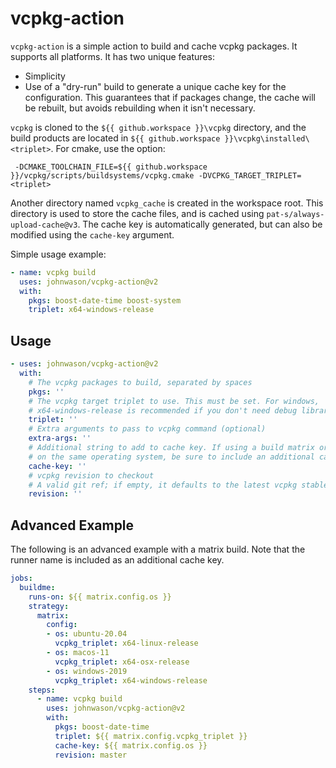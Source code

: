 # vcpkg-action

`vcpkg-action` is a simple action to build and cache vcpkg packages. It supports all platforms. It has two unique
features:

* Simplicity
* Use of a "dry-run" build to generate a unique cache key for the configuration. This guarantees that if packages
  change, the cache will be rebuilt, but avoids rebuilding when it isn't necessary.

`vcpkg` is cloned to the `${{ github.workspace }}\vcpkg` directory, and the build products are located in
 `${{ github.workspace }}\vcpkg\installed\<triplet>`. For cmake, use the option:

```
 -DCMAKE_TOOLCHAIN_FILE=${{ github.workspace }}/vcpkg/scripts/buildsystems/vcpkg.cmake -DVCPKG_TARGET_TRIPLET=<triplet>
```

Another directory named `vcpkg_cache` is created in the workspace root. This directory is used to store the cache files, 
and is cached using `pat-s/always-upload-cache@v3`. The cache key is automatically generated, 
but can also be modified using the `cache-key` argument.

Simple usage example:

```yaml
- name: vcpkg build
  uses: johnwason/vcpkg-action@v2
  with:
    pkgs: boost-date-time boost-system
    triplet: x64-windows-release
```

## Usage

```yaml
- uses: johnwason/vcpkg-action@v2
  with:
    # The vcpkg packages to build, separated by spaces
    pkgs: ''
    # The vcpkg target triplet to use. This must be set. For windows, 
    # x64-windows-release is recommended if you don't need debug libraries
    triplet: ''
    # Extra arguments to pass to vcpkg command (optional)
    extra-args: ''
    # Additional string to add to cache key. If using a build matrix or building different configurations
    # on the same operating system, be sure to include an additional cache key to separate the caches. (optional)
    cache-key: ''
    # vcpkg revision to checkout
    # A valid git ref; if empty, it defaults to the latest vcpkg stable release.
    revision: ''

```

## Advanced Example

The following is an advanced example with a matrix build. Note that the runner name is included as an additional
cache key.

```yaml
jobs:
  buildme:
    runs-on: ${{ matrix.config.os }}
    strategy:
      matrix:
        config:
        - os: ubuntu-20.04
          vcpkg_triplet: x64-linux-release
        - os: macos-11
          vcpkg_triplet: x64-osx-release
        - os: windows-2019
          vcpkg_triplet: x64-windows-release
    steps:
      - name: vcpkg build
        uses: johnwason/vcpkg-action@v2
        with:
          pkgs: boost-date-time
          triplet: ${{ matrix.config.vcpkg_triplet }}
          cache-key: ${{ matrix.config.os }}
          revision: master
```

